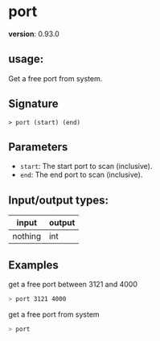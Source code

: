 # port

**version**: 0.93.0

## **usage**:

Get a free port from system.

## Signature

`> port (start) (end)`

## Parameters

- `start`: The start port to scan (inclusive).
- `end`: The end port to scan (inclusive).

## Input/output types:

| input   | output |
| ------- | ------ |
| nothing | int    |

## Examples

get a free port between 3121 and 4000

```bash
> port 3121 4000
```

get a free port from system

```bash
> port
```
